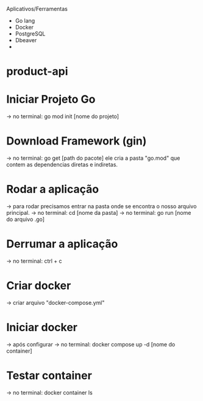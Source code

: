 Aplicativos/Ferramentas
- Go lang
- Docker
- PostgreSQL
- Dbeaver
- 


# product-api

# Iniciar Projeto Go
-> no terminal: go mod init [nome do projeto]

# Download Framework (gin)
-> no terminal: go get [path do pacote]
ele cria a pasta "go.mod" que contem as dependencias diretas e indiretas.

# Rodar a aplicação
-> para rodar precisamos entrar na pasta onde se encontra o nosso arquivo principal.
-> no terminal: cd [nome da pasta]
-> no terminal: go run [nome do arquivo .go]

# Derrumar a aplicação
-> no terminal: ctrl + c

# Criar docker
-> criar arquivo "docker-compose.yml"

# Iniciar docker
-> após configurar
-> no terminal: docker compose up -d [nome do container]

# Testar container
-> no terminal: docker container ls